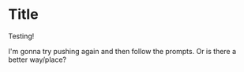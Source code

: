 # Title

Testing!

I'm gonna try pushing again and then follow the prompts.
Or is there a better way/place?